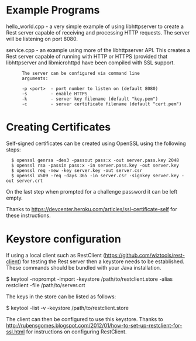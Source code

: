 Example Programs
================

hello_world.cpp	- a very simple example of using libhttpserver to
		  create a Rest server capable of receiving and processing
		  HTTP requests.  The server will be listening on port
		  8080.


service.cpp	- an example using more of the libhttpserver API.
		  This creates a Rest server capable of running with
		  HTTP or HTTPS (provided that libhttpserver and
		  libmicrohttpd have been compiled with SSL support.

		  The server can be configured via command line
		  arguments:

		  -p <port>  - port number to listen on (default 8080)
		  -s         - enable HTTPS
		  -k         - server key filename (default "key.pem")
		  -c         - server certificate filename (default "cert.pem")

Creating Certificates
=====================
Self-signed certificates can be created using OpenSSL using the
following steps:

	  $ openssl genrsa -des3 -passout pass:x -out server.pass.key 2048
	  $ openssl rsa -passin pass:x -in server.pass.key -out server.key
	  $ openssl req -new -key server.key -out server.csr
	  $ openssl x509 -req -days 365 -in server.csr -signkey server.key -out server.crt

On the last step when prompted for a challenge password it can be left
empty.

Thanks to https://devcenter.heroku.com/articles/ssl-certificate-self
for these instructions.

Keystore configuration
======================
If using a local client such as RestClient
(https://github.com/wiztools/rest-client) for testing the Rest server
then a keystore needs to be established.  These commands should be
bundled with your Java installation.

$ keytool -noprompt -import -keystore /path/to/restclient.store -alias
restclient -file /path/to/server.crt

The keys in the store can be listed as follows:

$ keytool -list -v -keystore /path/to/restclient.store

The client can then be configured to use this keystore.  Thanks to
http://rubensgomes.blogspot.com/2012/01/how-to-set-up-restclient-for-ssl.html
for instructions on configuring RestClient.



